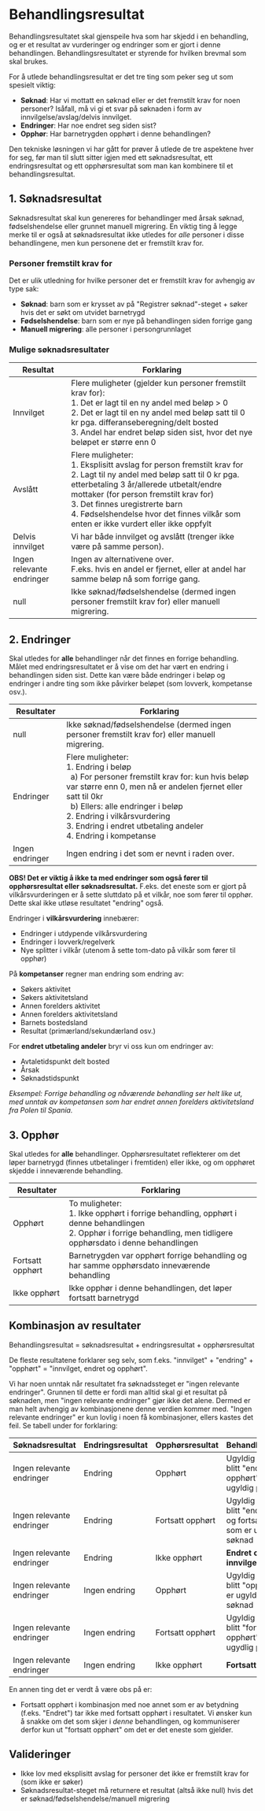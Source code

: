 # Behandlingsresultat
Behandlingsresultatet skal gjenspeile hva som har skjedd i en behandling, og er et resultat av vurderinger og endringer som er gjort i denne behandlingen. Behandlingsresultatet er styrende for hvilken brevmal som skal brukes.

For å utlede behandlingsresultat er det tre ting som peker seg ut som spesielt viktig:
- **Søknad**: Har vi mottatt en søknad eller er det fremstilt krav for noen personer? Isåfall, må vi gi et svar på søknaden i form av innvilgelse/avslag/delvis innvilget. 
- **Endringer**: Har noe endret seg siden sist? 
- **Opphør**: Har barnetrygden opphørt i denne behandlingen?

Den tekniske løsningen vi har gått for prøver å utlede de tre aspektene hver for seg, før man til slutt sitter igjen med ett søknadsresultat, ett endringsresultat og ett opphørsresultat som man kan kombinere til et behandlingsresultat.

## 1. Søknadsresultat
Søknadsresultat skal kun genereres for behandlinger med årsak søknad, fødselshendelse eller grunnet manuell migrering. En viktig ting å legge merke til er også at søknadsresultat ikke utledes for _alle_ personer i disse behandlingene, men kun personene det er fremstilt krav for.

### Personer fremstilt krav for
Det er ulik utledning for hvilke personer det er fremstilt krav for avhengig av type sak:
- **Søknad**: barn som er krysset av på "Registrer søknad"-steget + søker hvis det er søkt om utvidet barnetrygd
- **Fødselshendelse**: barn som er nye på behandlingen siden forrige gang
- **Manuell migrering**: alle personer i persongrunnlaget

### Mulige søknadsresultater

| Resultat                  | Forklaring                                                                                                                                                                                                                                                                                                                                        |
|---------------------------|---------------------------------------------------------------------------------------------------------------------------------------------------------------------------------------------------------------------------------------------------------------------------------------------------------------------------------------------------|
| Innvilget                 | Flere muligheter (gjelder kun personer fremstilt krav for):<br>1. Det er lagt til en ny andel med beløp > 0<br>2. Det er lagt til en ny andel med beløp satt til 0 kr pga. differanseberegning/delt bosted   <br>3. Andel har endret beløp siden sist, hvor det nye beløpet er større enn 0                                                       |
| Avslått                   | Flere muligheter:<br>1. Eksplisitt avslag for person fremstilt krav for<br>2. Lagt til ny andel med beløp satt til 0 kr pga. etterbetaling 3 år/allerede utbetalt/endre mottaker (for person fremstilt krav for) <br> 3. Det finnes uregistrerte barn <br> 4. Fødselshendelse hvor det finnes vilkår som enten er ikke vurdert eller ikke oppfylt |
| Delvis innvilget          | Vi har både innvilget og avslått (trenger ikke være på samme person).                                                                                                                                                                                                                                                                             |
| Ingen relevante endringer | Ingen av alternativene over. <br>F.eks. hvis en andel er fjernet, eller at andel har samme beløp nå som forrige gang.                                                                                                                                                                                                                             |
| null                      | Ikke søknad/fødselshendelse (dermed ingen personer fremstilt krav for) eller manuell migrering.                                                                                                                                                                                                                                                   |


## 2. Endringer
Skal utledes for **alle** behandlinger når det finnes en forrige behandling. Målet med endringsresultatet er å vise om det har vært en endring i behandlingen siden sist. 
Dette kan være både endringer i beløp og endringer i andre ting som ikke påvirker beløpet (som lovverk, kompetanse osv.). 


| Resultater      | Forklaring                                                                                                                                                                                                                                                                                                               |
|-----------------|--------------------------------------------------------------------------------------------------------------------------------------------------------------------------------------------------------------------------------------------------------------------------------------------------------------------------|
| null            | Ikke søknad/fødselshendelse (dermed ingen personer fremstilt krav for) eller manuell migrering.                                                                                                                                                                                                                          |
| Endringer       | Flere muligheter:<br>1. Endring i beløp <br>&nbsp; a) For personer fremstilt krav for: kun hvis beløp var større enn 0, men nå er andelen fjernet eller satt til 0kr <br>&nbsp; b) Ellers: alle endringer i beløp <br>2. Endring i vilkårsvurdering<br>3. Endring i endret utbetaling andeler<br>4. Endring i kompetanse |
| Ingen endringer | Ingen endring i det som er nevnt i raden over.                                                                                                                                                                                                                                                                           |

 
 **OBS! Det er viktig å ikke ta med endringer som også fører til opphørsresultat eller søknadsresultat.** F.eks. det eneste som er gjort på vilkårsvurderingen er å sette sluttdato på et vilkår, noe som fører til opphør. Dette skal ikke utløse resultatet "endring" også.

Endringer i **vilkårsvurdering** innebærer:
- Endringer i utdypende vilkårsvurdering
- Endringer i lovverk/regelverk
- Nye splitter i vilkår (utenom å sette tom-dato på vilkår som fører til opphør)

På **kompetanser** regner man endring som endring av:
- Søkers aktivitet
- Søkers aktivitetsland
- Annen forelders aktivitet
- Annen forelders aktivitetsland
- Barnets bostedsland
- Resultat (primærland/sekundærland osv.)

For **endret utbetaling andeler** bryr vi oss kun om endringer av:
- Avtaletidspunkt delt bosted
- Årsak
- Søknadstidspunkt

_Eksempel: Forrige behandling og nåværende behandling ser helt like ut, med unntak av kompetansen som har endret annen forelders aktivitetsland fra Polen til Spania._

## 3. Opphør
Skal utledes for **alle** behandlinger. Opphørsresultatet reflekterer om det løper barnetrygd (finnes utbetalinger i fremtiden) eller ikke, og om opphøret skjedde i inneværende behandling. 

| Resultater       | Forklaring                                                                                                                                                             |
|------------------|------------------------------------------------------------------------------------------------------------------------------------------------------------------------|
| Opphørt          | To muligheter:<br>1. Ikke opphørt i forrige behandling, opphørt i denne behandlingen<br>2. Opphør i forrige behandling, men tidligere opphørsdato i denne behandlingen |
| Fortsatt opphørt | Barnetrygden var opphørt forrige behandling og har samme opphørsdato inneværende behandling                                                                            |
| Ikke opphørt     | Ikke opphør i denne behandlingen, det løper fortsatt barnetrygd                                                                                                        |


## Kombinasjon av resultater
Behandlingsresultat = søknadsresultat + endringsresultat + opphørsresultat

De fleste resultatene forklarer seg selv, som f.eks. "innvilget" + "endring" + "opphørt" = "innvilget, endret og opphørt".

Vi har noen unntak når resultatet fra søknadssteget er "ingen relevante endringer". Grunnen til dette er fordi man alltid skal gi et resultat på søknaden, men "ingen relevante endringer" gjør ikke det alene. Dermed er man helt avhengig av kombinasjonene denne verdien kommer med. "Ingen relevante endringer" er kun lovlig i noen få kombinasjoner, ellers kastes det feil. Se tabell under for forklaring:

| Søknadsresultat           | Endringsresultat | Opphørsresultat  | Behandlingsresultat                                                                   |
|---------------------------|------------------|------------------|---------------------------------------------------------------------------------------|
| Ingen relevante endringer | Endring          | Opphørt          | Ugyldig - ville ha blitt "endret og opphørt" som er ugyldig på søknad                 |
| Ingen relevante endringer | Endring          | Fortsatt opphørt | Ugyldig - ville ha blitt "endret/endret og fortsatt opphørt" som er ugyldig på søknad |
| Ingen relevante endringer | Endring          | Ikke opphørt     | **Endret og fortsatt innvilget**                                                      |
| Ingen relevante endringer | Ingen endring    | Opphørt          | Ugyldig - ville ha blitt "opphørt" som er ugyldig på søknad                           |
| Ingen relevante endringer | Ingen endring    | Fortsatt opphørt | Ugyldig - ville ha blitt "fortsatt opphørt" som er ugydlig på søknad                  |
| Ingen relevante endringer | Ingen endring    | Ikke opphørt     | **Fortsatt innvilget**                                                                |

En annen ting det er verdt å være obs på er:
- Fortsatt opphørt i kombinasjon med noe annet som er av betydning (f.eks. "Endret") tar ikke med fortsatt opphørt i resultatet. Vi ønsker kun å snakke om det som skjer i _denne_ behandlingen, og kommuniserer derfor kun ut "fortsatt opphørt" om det er det eneste som gjelder.

## Valideringer
- Ikke lov med eksplisitt avslag for personer det ikke er fremstilt krav for (som ikke er søker)
- Søknadsresultat-steget må returnere et resultat (altså ikke null) hvis det er søknad/fødselshendelse/manuell migrering